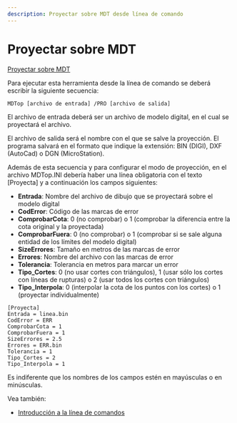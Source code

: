 ```yaml
---
description: Proyectar sobre MDT desde línea de comando
---
```


# Proyectar sobre MDT

[Proyectar sobre MDT](../como.../untitled-310.md)

Para ejecutar esta herramienta desde la línea de comando se deberá escribir la siguiente secuencia:

```text
MDTop [archivo de entrada] /PRO [archivo de salida]
```

El archivo de entrada deberá ser un archivo de modelo digital, en el cual se proyectará el archivo.

El archivo de salida será el nombre con el que se salve la proyección. El programa salvará en el formato que indique la extensión: BIN \(DIGI\), DXF \(AutoCad\) o DGN \(MicroStation\).

Además de esta secuencia y para configurar el modo de proyección, en el archivo MDTop.INI debería haber una línea obligatoria con el texto \[Proyecta\] y a continuación los campos siguientes:

* **Entrada**: Nombre del archivo de dibujo que se proyectará sobre el modelo digital
* **CodError**: Código de las marcas de error
* **ComprobarCota**: 0 \(no comprobar\) o 1 \(comprobar la diferencia entre la cota original y la proyectada\)
* **ComprobarFuera**: 0 \(no comprobar\) o 1 \(comprobar si se sale alguna entidad de los límites del modelo digital\)
* **SizeErrores**: Tamaño en metros de las marcas de error
* **Errores**: Nombre del archivo con las marcas de error
* **Tolerancia**: Tolerancia en metros para marcar un error
* **Tipo\_Cortes**: 0 \(no usar cortes con triángulos\), 1 \(usar sólo los cortes con líneas de rupturas\) o 2 \(usar todos los cortes con triángulos\)
* **Tipo\_Interpola**: 0 \(interpolar la cota de los puntos con los cortes\) o 1 \(proyectar individualmente\)

```text
[Proyecta]
Entrada = linea.bin
CodError = ERR
ComprobarCota = 1
ComprobarFuera = 1
SizeErrores = 2.5
Errores = ERR.bin
Tolerancia = 1
Tipo_Cortes = 2
Tipo_Interpola = 1
```

Es indiferente que los nombres de los campos estén en mayúsculas o en minúsculas.

Vea también:

* [Introducción a la línea de comandos](./)

